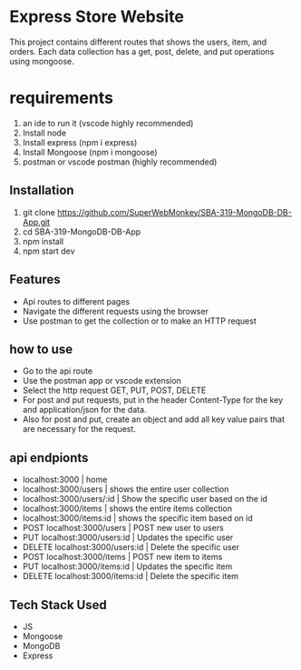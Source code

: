 # Express Store Website

This project contains different routes that shows the users, item, and orders.
Each data collection has a get, post, delete, and put operations using mongoose.

# requirements

1. an ide to run it (vscode highly recommended)
2. Install node 
3. Install express (npm i express)
4. Install Mongoose (npm i mongoose)
4. postman or vscode postman (highly recommended)

## Installation

1. git clone https://github.com/SuperWebMonkey/SBA-319-MongoDB-DB-App.git
2. cd SBA-319-MongoDB-DB-App
3. npm install
4. npm start dev

## Features

- Api routes to different pages
- Navigate the different requests using the browser
- Use postman to get the collection or to make an HTTP request

## how to use

- Go to the api route
- Use the postman app or vscode extension
- Select the http request GET, PUT, POST, DELETE
- For post and put requests, put in the header Content-Type for the key and
  application/json for the data.
- Also for post and put, create an object and add all key value pairs that
  are necessary for the request. 

## api endpionts

- localhost:3000 | home
- localhost:3000/users | shows the entire user collection
- localhost:3000/users/:id | Show the specific user based on the id
- localhost:3000/items | shows the entire items collection
- localhost:3000/items:id | shows the specific item based on id
- POST localhost:3000/users | POST new user to users
- PUT localhost:3000/users:id | Updates the specific user
- DELETE localhost:3000/users:id | Delete the specific user
- POST localhost:3000/items | POST new item to items
- PUT localhost:3000/items:id | Updates the specific item
- DELETE localhost:3000/items:id | Delete the specific item

## Tech Stack Used

- JS
- Mongoose
- MongoDB
- Express
